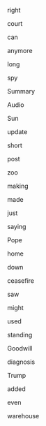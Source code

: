 right

court

can

anymore

long

spy

Summary

Audio

Sun

update

short

post

zoo

making

made

just

saying

Pope

home

down

ceasefire

saw

might

used

standing

Goodwill

diagnosis

Trump

added

even

warehouse